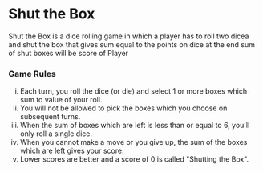 <h1>Shut the Box</h1>
<p>Shut the Box is a dice rolling game in which a player has to roll two dicea and shut the box that gives sum equal to the points on dice at the end sum of shut boxes will be score of Player</p>
<h3>Game Rules</h3>
<ol type="i">
  <li>Each turn, you roll the dice (or die) and select 1 or more boxes which sum to value of your roll.</li>
  <li>You will not be allowed to pick the boxes which you choose on subsequent turns.</li>
  <li>When the sum of boxes which are left is less than or equal to 6, you'll only roll a single dice.</li>
  <li>When you cannot make a move or you give up, the sum of the boxes which are left gives your score.</li>
  <li>Lower scores are better and a score of 0 is called "Shutting the Box".</li>
</ol>
